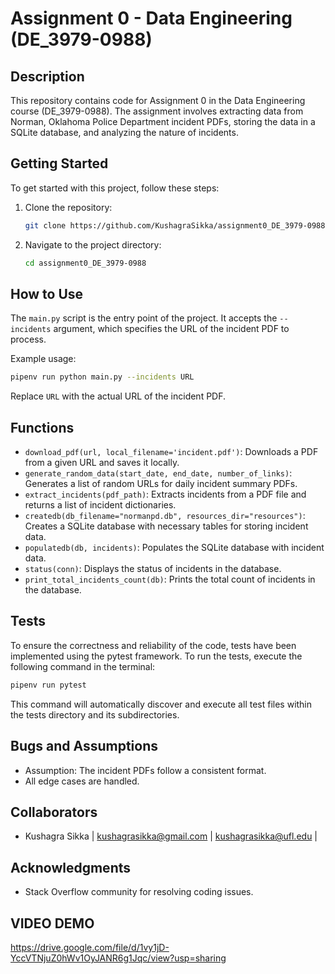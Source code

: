 # Assignment 0 - Data Engineering (DE_3979-0988)

## Description

This repository contains code for Assignment 0 in the Data Engineering course (DE_3979-0988). The assignment involves extracting data from Norman, Oklahoma Police Department incident PDFs, storing the data in a SQLite database, and analyzing the nature of incidents.

## Getting Started

To get started with this project, follow these steps:

1. Clone the repository:
   ```bash
   git clone https://github.com/KushagraSikka/assignment0_DE_3979-0988.git
   ```
2. Navigate to the project directory:
   ```bash
   cd assignment0_DE_3979-0988
   ```

## How to Use

The `main.py` script is the entry point of the project. It accepts the `--incidents` argument, which specifies the URL of the incident PDF to process.

Example usage:

```bash
pipenv run python main.py --incidents URL
```

Replace `URL` with the actual URL of the incident PDF.

## Functions

- `download_pdf(url, local_filename='incident.pdf')`: Downloads a PDF from a given URL and saves it locally.
- `generate_random_data(start_date, end_date, number_of_links)`: Generates a list of random URLs for daily incident summary PDFs.
- `extract_incidents(pdf_path)`: Extracts incidents from a PDF file and returns a list of incident dictionaries.
- `createdb(db_filename="normanpd.db", resources_dir="resources")`: Creates a SQLite database with necessary tables for storing incident data.
- `populatedb(db, incidents)`: Populates the SQLite database with incident data.
- `status(conn)`: Displays the status of incidents in the database.
- `print_total_incidents_count(db)`: Prints the total count of incidents in the database.

## Tests

To ensure the correctness and reliability of the code, tests have been implemented using the pytest framework. To run the tests, execute the following command in the terminal:

```bash
pipenv run pytest
```

This command will automatically discover and execute all test files within the tests directory and its subdirectories.

## Bugs and Assumptions

- Assumption: The incident PDFs follow a consistent format.
- All edge cases are handled.

## Collaborators

- Kushagra Sikka | kushagrasikka@gmail.com | kushagrasikka@ufl.edu |

## Acknowledgments

- Stack Overflow community for resolving coding issues.

## VIDEO DEMO

https://drive.google.com/file/d/1vy1jD-YccVTNjuZ0hWv1OyJANR6g1Jqc/view?usp=sharing
